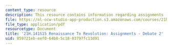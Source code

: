 ```yaml
---
content_type: resource
description: This resource contains information regarding assignments - debate 2.
file: https://ol-ocw-studio-app-production.s3.amazonaws.com/courses/21h-141-renaissance-to-revolution-europe-1300-1800-spring-2015/859721ebeef064b85c1803797fc13d91_MIT21H_141S15_Debate2.pdf
file_type: application/pdf
resourcetype: Document
title: '21H.141S15 Renaissance To Revolution: Assignments - Debate 2'
uid: 859721eb-eef0-64b8-5c18-03797fc13d91
---
```

